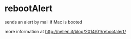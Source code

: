 rebootAlert
===========

sends an alert by mail if Mac is booted

more information at http://nellen.it/blog/2014/01/rebootalert/
